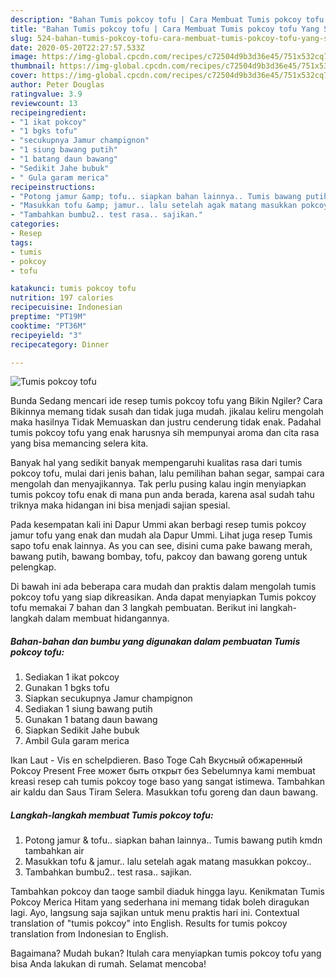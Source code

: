 ```yaml
---
description: "Bahan Tumis pokcoy tofu | Cara Membuat Tumis pokcoy tofu Yang Sedap"
title: "Bahan Tumis pokcoy tofu | Cara Membuat Tumis pokcoy tofu Yang Sedap"
slug: 524-bahan-tumis-pokcoy-tofu-cara-membuat-tumis-pokcoy-tofu-yang-sedap
date: 2020-05-20T22:27:57.533Z
image: https://img-global.cpcdn.com/recipes/c72504d9b3d36e45/751x532cq70/tumis-pokcoy-tofu-foto-resep-utama.jpg
thumbnail: https://img-global.cpcdn.com/recipes/c72504d9b3d36e45/751x532cq70/tumis-pokcoy-tofu-foto-resep-utama.jpg
cover: https://img-global.cpcdn.com/recipes/c72504d9b3d36e45/751x532cq70/tumis-pokcoy-tofu-foto-resep-utama.jpg
author: Peter Douglas
ratingvalue: 3.9
reviewcount: 13
recipeingredient:
- "1 ikat pokcoy"
- "1 bgks tofu"
- "secukupnya Jamur champignon"
- "1 siung bawang putih"
- "1 batang daun bawang"
- "Sedikit Jahe bubuk"
- " Gula garam merica"
recipeinstructions:
- "Potong jamur &amp; tofu.. siapkan bahan lainnya.. Tumis bawang putih kmdn tambahkan air"
- "Masukkan tofu &amp; jamur.. lalu setelah agak matang masukkan pokcoy.."
- "Tambahkan bumbu2.. test rasa.. sajikan."
categories:
- Resep
tags:
- tumis
- pokcoy
- tofu

katakunci: tumis pokcoy tofu 
nutrition: 197 calories
recipecuisine: Indonesian
preptime: "PT19M"
cooktime: "PT36M"
recipeyield: "3"
recipecategory: Dinner

---
```



![Tumis pokcoy tofu](https://img-global.cpcdn.com/recipes/c72504d9b3d36e45/751x532cq70/tumis-pokcoy-tofu-foto-resep-utama.jpg)

Bunda Sedang mencari ide resep tumis pokcoy tofu yang Bikin Ngiler? Cara Bikinnya memang tidak susah dan tidak juga mudah. jikalau keliru mengolah maka hasilnya Tidak Memuaskan dan justru cenderung tidak enak. Padahal tumis pokcoy tofu yang enak harusnya sih mempunyai aroma dan cita rasa yang bisa memancing selera kita.

Banyak hal yang sedikit banyak mempengaruhi kualitas rasa dari tumis pokcoy tofu, mulai dari jenis bahan, lalu pemilihan bahan segar, sampai cara mengolah dan menyajikannya. Tak perlu pusing kalau ingin menyiapkan tumis pokcoy tofu enak di mana pun anda berada, karena asal sudah tahu triknya maka hidangan ini bisa menjadi sajian spesial.

Pada kesempatan kali ini Dapur Ummi akan berbagi resep tumis pokcoy jamur tofu yang enak dan mudah ala Dapur Ummi. Lihat juga resep Tumis sapo tofu enak lainnya. As you can see, disini cuma pake bawang merah, bawang putih, bawang bombay, tofu, pakcoy dan bawang goreng untuk pelengkap.


Di bawah ini ada beberapa cara mudah dan praktis dalam mengolah tumis pokcoy tofu yang siap dikreasikan. Anda dapat menyiapkan Tumis pokcoy tofu memakai 7 bahan dan 3 langkah pembuatan. Berikut ini langkah-langkah dalam membuat hidangannya.

<!--inarticleads1-->

##### Bahan-bahan dan bumbu yang digunakan dalam pembuatan Tumis pokcoy tofu:

1. Sediakan 1 ikat pokcoy
1. Gunakan 1 bgks tofu
1. Siapkan secukupnya Jamur champignon
1. Sediakan 1 siung bawang putih
1. Gunakan 1 batang daun bawang
1. Siapkan Sedikit Jahe bubuk
1. Ambil  Gula garam merica


Ikan Laut - Vis en schelpdieren. Baso Toge Cah Вкусный обжаренный Pokcoy Present Free может быть открыт без Sebelumnya kami membuat kreasi resep cah tumis pokcoy toge baso yang sangat istimewa. Tambahkan air kaldu dan Saus Tiram Selera. Masukkan tofu goreng dan daun bawang. 

<!--inarticleads2-->

##### Langkah-langkah membuat Tumis pokcoy tofu:

1. Potong jamur &amp; tofu.. siapkan bahan lainnya.. Tumis bawang putih kmdn tambahkan air
1. Masukkan tofu &amp; jamur.. lalu setelah agak matang masukkan pokcoy..
1. Tambahkan bumbu2.. test rasa.. sajikan.


Tambahkan pokcoy dan taoge sambil diaduk hingga layu. Kenikmatan Tumis Pokcoy Merica Hitam yang sederhana ini memang tidak boleh diragukan lagi. Ayo, langsung saja sajikan untuk menu praktis hari ini. Contextual translation of &#34;tumis pokcoy&#34; into English. Results for tumis pokcoy translation from Indonesian to English. 

Bagaimana? Mudah bukan? Itulah cara menyiapkan tumis pokcoy tofu yang bisa Anda lakukan di rumah. Selamat mencoba!
